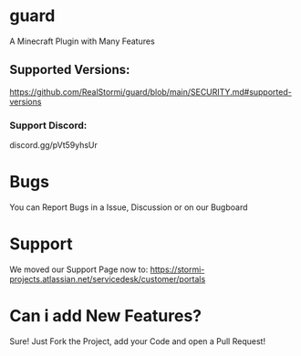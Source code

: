 # guard
A Minecraft Plugin with Many Features


## Supported Versions:
https://github.com/RealStormi/guard/blob/main/SECURITY.md#supported-versions
### Support Discord:
discord.gg/pVt59yhsUr 

# Bugs
You can Report Bugs in a Issue, Discussion or on our Bugboard

# Support
We moved our Support Page now to: https://stormi-projects.atlassian.net/servicedesk/customer/portals


# Can i add New Features?
Sure! Just Fork the Project, add your Code and open a Pull Request!
